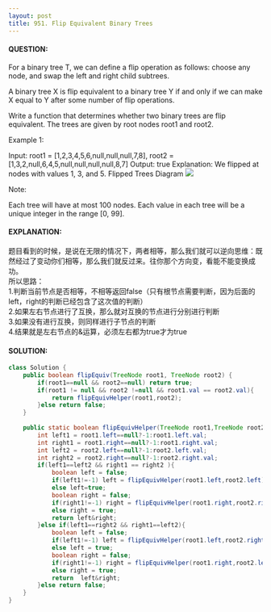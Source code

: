 ```yaml
---
layout: post
title: 951. Flip Equivalent Binary Trees
---
```

#### QUESTION:
For a binary tree T, we can define a flip operation as follows: choose any node, and swap the left and right child subtrees.

A binary tree X is flip equivalent to a binary tree Y if and only if we can make X equal to Y after some number of flip operations.

Write a function that determines whether two binary trees are flip equivalent.  The trees are given by root nodes root1 and root2.

 

Example 1:

Input: root1 = [1,2,3,4,5,6,null,null,null,7,8], root2 = [1,3,2,null,6,4,5,null,null,null,null,8,7]
Output: true
Explanation: We flipped at nodes with values 1, 3, and 5.
Flipped Trees Diagram
 ![](https://assets.leetcode.com/uploads/2018/11/29/tree_ex.png)

Note:

Each tree will have at most 100 nodes.
Each value in each tree will be a unique integer in the range [0, 99].

#### EXPLANATION:

题目看到的时候，是说在无限的情况下，两者相等，那么我们就可以逆向思维：既然经过了变动你们相等，那么我们就反过来。往你那个方向变，看能不能变换成功。  
所以思路：  
1.判断当前节点是否相等，不相等返回false（只有根节点需要判断，因为后面的left，right的判断已经包含了这次值的判断）  
2.如果左右节点进行了互换，那么就对互换的节点进行分别进行判断  
3.如果没有进行互换，则同样进行子节点的判断  
4.结果就是左右节点的&运算，必须左右都为true才为true

#### SOLUTION:
```JAVA
class Solution {
    public boolean flipEquiv(TreeNode root1, TreeNode root2) {
        if(root1==null && root2==null) return true;
        if(root1 != null && root2 !=null && root1.val == root2.val){
            return flipEquivHelper(root1,root2);
        }else return false;
    }
    
    public static boolean flipEquivHelper(TreeNode root1,TreeNode root2){
        int left1 = root1.left==null?-1:root1.left.val;
        int right1 = root1.right==null?-1:root1.right.val;
        int left2 = root2.left==null?-1:root2.left.val;
        int right2 = root2.right==null?-1:root2.right.val;
        if(left1==left2 && right1 == right2 ){
            boolean left = false;
            if(left1!=-1) left = flipEquivHelper(root1.left,root2.left);
            else left=true;
            boolean right = false;
            if(right1!=-1) right = flipEquivHelper(root1.right,root2.right);
            else right = true;
            return left&right;
        }else if(left1==right2 && right1==left2){
            boolean left = false;
            if(left1!=-1) left = flipEquivHelper(root1.left,root2.right);
            else left = true;
            boolean right = false;
            if(right1!=-1) right = flipEquivHelper(root1.right,root2.left);
            else right = true;
            return  left&right;
        }else return false;
    }
}
```
